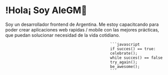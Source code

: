 # !Hola¡ Soy AleGM👋
Soy un desarrollador frontend de Argentina. Me estoy capacitcando para poder crear aplicaciones web rapidas / mobile con las mejores prácticas, que puedan solucionar necesidad de la vida cotidiano.


                                                  ```javascript
                                                  if succes() == true:
                                                  celebrate();
                                                  while succes() == false
                                                  try_again();
                                                  be_awesome();
                                                  ```



<!--
**alegm-dev/alegm-dev** is a ✨ _special_ ✨ repository because its `README.md` (this file) appears on your GitHub profile.

Here are some ideas to get you started:

- 🔭 I’m currently working on ...
- 🌱 I’m currently learning ...
- 👯 I’m looking to collaborate on ...
- 🤔 I’m looking for help with ...
- 💬 Ask me about ...
- 📫 How to reach me: ...
- 😄 Pronouns: ...
- ⚡ Fun fact: ...
-->

